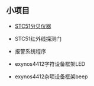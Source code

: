 
## 小项目

* [STC51分贝仪器](https://github.com/money89757/Small-projects/blob/master/%E5%88%86%E8%B4%9D%E8%AE%A1.c)

* STC51红外线探测门
* 报警系统程序
* exynos4412字符设备框架LED
* exynos4412杂项设备框架beep
